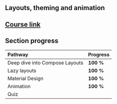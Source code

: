 ## Layouts, theming and animation

## [Course link](https://developer.android.com/courses/pathways/jetpack-compose-for-android-developers-2)

## Section progress

| Pathway                        | Progress  |
|:-------------------------------|:----------|
| Deep dive into Compose Layouts | **100 %** |
| Lazy layouts                   | **100 %** |
| Material Design                | **100 %** |
| Animation                      | **100 %** |
| Quiz                           |           |
